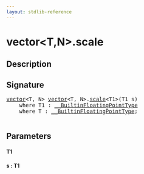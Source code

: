 ```yaml
---
layout: stdlib-reference
---
```


# vector\<T,N\>\.scale

## Description





## Signature 

<pre>
<a href="/stdlib-reference/types/vector/index" class="code_type">vector</a>&lt;T, N&gt; <a href="/stdlib-reference/types/vector/index" class="code_type">vector</a>&lt;T, N&gt;.<a href="/stdlib-reference/types/vector/scale">scale</a>&lt;T1&gt;(T1 <span class='code_param'>s</span>)
    <span class='code_keyword'>where</span> T1 : <a href="/stdlib-reference/interfaces/BuiltinFloatingPointType/index" class="code_type">__BuiltinFloatingPointType</a>
    <span class='code_keyword'>where</span> T : <a href="/stdlib-reference/interfaces/BuiltinFloatingPointType/index" class="code_type">__BuiltinFloatingPointType</a>;

</pre>

## Parameters

#### T1
#### s  : T1

